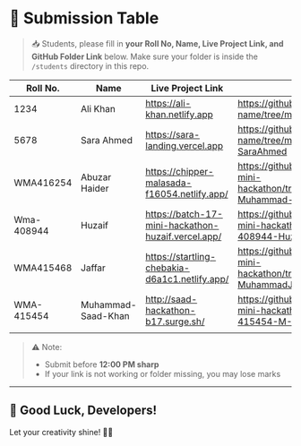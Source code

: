 # 📌 Submission Table

> 📥 Students, please fill in **your Roll No, Name, Live Project Link, and GitHub Folder Link** below. Make sure your folder is inside the `/students` directory in this repo.

| Roll No. | Name         | Live Project Link                       | GitHub Folder Link                                                  | Linkedin Link                     |
|----------|--------------|-----------------------------------------|----------------------------------------------------------------------|--------------------------------|
| 1234     | Ali Khan     | https://ali-khan.netlify.app            | https://github.com/your-org/repo-name/tree/main/students/roll1234-AliKhan | https://linkedin.com/in/alikhan |
| 5678     | Sara Ahmed   | https://sara-landing.vercel.app         | https://github.com/your-org/repo-name/tree/main/students/roll5678-SaraAhmed | https://linkedin.com/in/saraahmed |
| WMA416254 | Abuzar Haider | https://chipper-malasada-f16054.netlify.app/   | https://github.com/Abuzarh88/batch-17-mini-hackathon/tree/main/students/wma416254-Muhammad-Abuzar-Haider |  |
| Wma-408944  | Huzaif  |  https://batch-17-mini-hackathon-huzaif.vercel.app/   | https://github.com/huzaif2006/batch-17-mini-hackathon/tree/main/students/WMA-408944-Huzaif    |     https://www.linkedin.com/feed/update/urn:li:activity:7355303717132263424/    |
| WMA415468         | Jaffar             | https://startling-chebakia-d6a1c1.netlify.app/| https://github.com/jaffar-dev/batch-17-mini-hackathon/tree/main/students/wma415468-MuhammadJaffar | https://www.linkedin.com/posts/muhammad-jaffar-002a8b232_hey-i-have-cloned-darazpk-in-hackathon-activity-7355303321433169920-H0eD?utm_source=share&utm_medium=member_desktop&rcm=ACoAADouKkIBf7aDv3cesc5Bk5U7DGvDjppWH0E   
| WMA-415454         | Muhammad-Saad-Khan             | http://saad-hackathon-b17.surge.sh/ | https://github.com/saadofficial/batch-17-mini-hackathon/tree/main/students/WMA-415454-M-Saad-Khan | https://www.linkedin.com/posts/              |
           |

> ⚠️ Note:
> - Submit before **12:00 PM sharp**  
> - If your link is not working or folder missing, you may lose marks

---

## 🏁 Good Luck, Developers!

Let your creativity shine! 🚀✨
